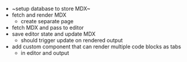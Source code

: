 - ~setup database to store MDX~
- fetch and render MDX
  - create separate page
- fetch MDX and pass to editor
- save editor state and update MDX
  - should trigger update on rendered output
- add custom component that can render multiple code blocks as tabs
  - in editor and output